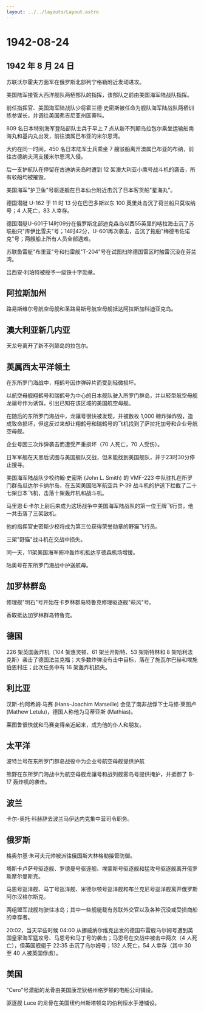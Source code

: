 ```yaml
---
layout: ../../layouts/Layout.astro
---
```


# 1942-08-24

## 1942 年 8 月 24 日

苏联沃尔霍夫方面军在俄罗斯北部列宁格勒附近发动进攻。

美国陆军接管大西洋舰队两栖部队的指挥，该部队之前由美国海军陆战队指挥。

前任指挥官、美国海军陆战队少将霍兰德·史密斯被任命为舰队海军陆战队两栖训练参谋长，并调往美国弗吉尼亚州匡蒂科。

809 名日本特别海军登陆部队士兵于早上 7
点从新不列颠岛拉包尔乘坐运输船南海丸和基内丸出发，前往澳属巴布亚的米尔恩湾。

大约在同一时间，450 名日本陆军士兵乘坐 7
艘驳船离开澳属巴布亚的布纳，前往古德纳夫湾支援米尔恩湾入侵。

后一支护航队在停留在古迪纳夫岛时遭到 12
架澳大利亚小鹰号战斗机的袭击，所有驳船均被摧毁。

美国海军"护卫鱼"号驱逐舰在日本仙台附近击沉了日本客货船"星海丸"。

德国潜艇 U-162 于 11 时 13 分在巴巴多斯以东 100
英里处击沉了荷兰船只莫埃纳号；4 人死亡，83 人幸存。

德国潜艇U-601于14时09分在俄罗斯北部迪克森岛以西55英里的喀拉海击沉了苏联船只"库伊比雪夫"号；14时42分，U-601再次袭击，击沉了拖船"梅德韦佐诺克"号；两艘船上所有人员全部遇难。

苏联鱼雷艇"布里亚"号和扫雷舰"T-204"号在试图扫除德国雷区时触雷沉没在芬兰湾。

吕西安·利珀特被授予一级铁十字勋章。

## 阿拉斯加州

路易斯维尔号航空母舰和圣路易斯号航空母舰抵达阿拉斯加科迪亚克岛。

## 澳大利亚新几内亚

天龙号离开了新不列颠岛的拉包尔。

## 英属西太平洋领土

在东所罗门海战中，翔鹤号因炸弹碎片而受到轻微损坏。

以航空母舰翔鹤号和瑞鹤号为中心的日本舰队驶入所罗门群岛，并以轻型航空母舰龙骧号作为诱饵，引出已知在该区域的美国航空母舰。

在随后的东所罗门海战中，龙骧号很快被发现，并被数枚 1,000
磅炸弹炸毁，造成致命损坏，但这反过来却让翔鹤号和瑞鹤号的飞机找到了萨拉托加号和企业号航空母舰。

企业号因三次炸弹袭击而遭受严重损坏（70 人死亡，70 人受伤）。

日军军舰在天黑后试图与美国舰队交战，但未能找到美国舰队，并于23时30分停止搜寻。

美国海军陆战队少校约翰·史密斯 (John L. Smith) 的 VMF-223
中队驻扎在所罗门群岛瓜达尔卡纳尔岛，在五架美国陆军航空兵 P-39
战斗机的护送下拦截了二十七架日本飞机，击落十架轰炸机和战斗机。

马里恩·E·卡尔上尉后来成为这场战争中美国海军陆战队的第一位王牌飞行员，他一共击落了三架敌机。

他的指挥官史密斯少校将成为第三位获得荣誉勋章的野猫飞行员。

三架"野猫"战斗机在交战中损失。

同一天，11架美国海军俯冲轰炸机抵达亨德森机场增援。

陆奥号在东所罗门海战中护送航母。

## 加罗林群岛

修理舰"明石"号开始在卡罗林群岛特鲁克修理驱逐舰"萩风"号。

香取抵达加罗林群岛特鲁克。

## 德国

226 架英国轰炸机（104 架惠灵顿、61 架兰开斯特、53 架斯特林和 8
架哈利法克斯）袭击了德国法兰克福；大多数炸弹没有击中目标，落在了施瓦尔巴赫和埃施伯恩村庄；此次任务中有
16 架轰炸机损失。

## 利比亚

汉斯-约阿希姆·马赛 (Hans-Joachim Marseille)
会见了南非战俘下士马修·莱图卢 (Mathew Letulu)，德国人称他为马蒂亚斯
(Mathias)。

莱图鲁很快就和马赛变得亲近起来，成为他的仆人和朋友。

## 太平洋

波特兰号在东所罗门群岛战役中为企业号航空母舰提供护航

熊野在东所罗门海战中为航空母舰龙骧号和战列舰雾岛号提供掩护，并抵御了
B-17 轰炸机的袭击。

## 波兰

卡尔-奥托·科赫辞去波兰马伊达内克集中营司令职务。

## 俄罗斯

格奥尔基·朱可夫元帅被派往俄国斯大林格勒接管防御。

塔斯卡卢萨号驱逐舰、罗德曼号驱逐舰、埃蒙斯号驱逐舰和猛攻号驱逐舰离开俄罗斯摩尔曼斯克。

马恩号巡洋舰、马丁号巡洋舰、米德尔顿号巡洋舰和布兰克尼号巡洋舰离开俄罗斯阿尔汉格尔斯克。

两组盟军战舰均驶往冰岛；其中一些舰艇载有苏联外交官以及各种沉没或受损商船的幸存者。

20:02，当天早些时候 04:00
从挪威纳尔维克出发的德国布雷舰乌尔姆号遭到英国皇家海军猛攻号、马恩号和马丁号的袭击；马恩号在交战中被击中两次（4
人死亡），但英国舰艇于 22:35 击沉了乌尔姆号；132 人死亡，54 人幸存（其中
30 至 40 人被英国俘虏）。

## 美国

"Cero"号潜艇的龙骨由美国康涅狄格州格罗顿的电船公司铺设。

驱逐舰 Luce 的龙骨在美国纽约州斯塔顿岛的伯利恒水手港铺设。